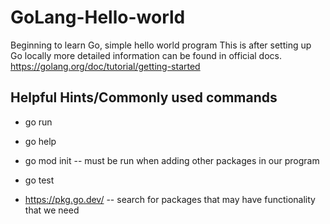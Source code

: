 # GoLang-Hello-world
Beginning to learn Go, simple hello world program
This is after setting up Go locally more detailed information can be found in official docs.
https://golang.org/doc/tutorial/getting-started

## Helpful Hints/Commonly used commands
- go run <program name>
- go help
- go mod init <program name>   -- must be run when adding other packages in our program

- go test
- https://pkg.go.dev/   -- search for packages that may have functionality that we need

